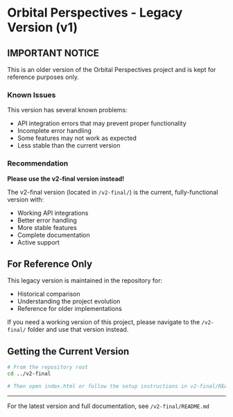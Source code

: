 # Orbital Perspectives - Legacy Version (v1)

## IMPORTANT NOTICE

This is an older version of the Orbital Perspectives project and is kept for reference purposes only.

### Known Issues

This version has several known problems:
- API integration errors that may prevent proper functionality
- Incomplete error handling
- Some features may not work as expected
- Less stable than the current version

### Recommendation

**Please use the v2-final version instead!**

The v2-final version (located in `/v2-final/`) is the current, fully-functional version with:
- Working API integrations
- Better error handling
- More stable features
- Complete documentation
- Active support

## For Reference Only

This legacy version is maintained in the repository for:
- Historical comparison
- Understanding the project evolution
- Reference for older implementations

If you need a working version of this project, please navigate to the `/v2-final/` folder and use that version instead.

## Getting the Current Version

```bash
# From the repository root
cd ../v2-final

# Then open index.html or follow the setup instructions in v2-final/README.md
```

---

For the latest version and full documentation, see `/v2-final/README.md`
